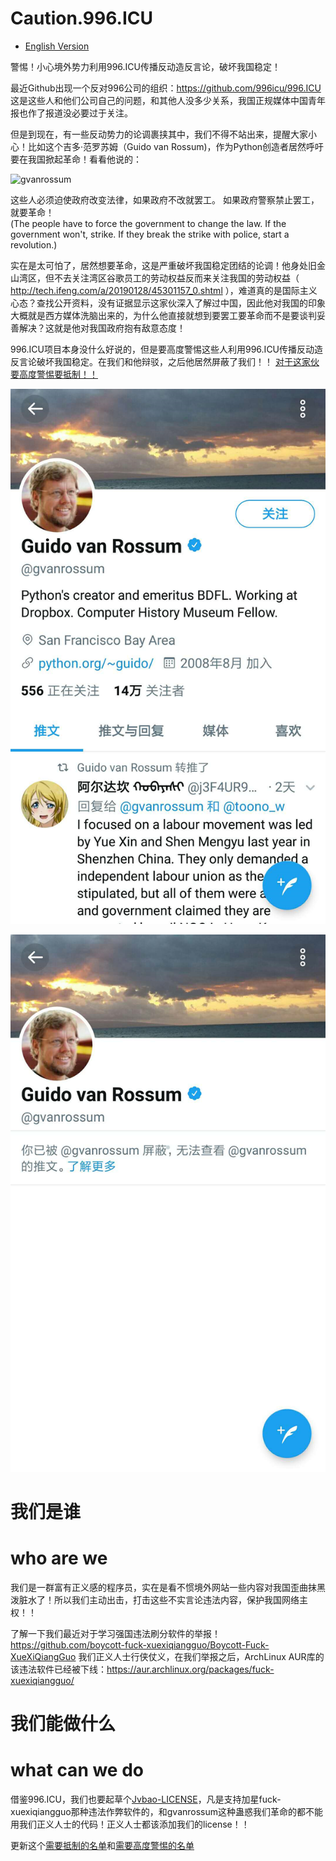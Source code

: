 # Caution.996.ICU

* [English Version](./README_EN.md)

警惕！小心境外势力利用996.ICU传播反动造反言论，破坏我国稳定！  

最近Github出现一个反对996公司的组织：https://github.com/996icu/996.ICU 这是这些人和他们公司自己的问题，和其他人没多少关系，我国正规媒体中国青年报也作了报道没必要过于关注。  

但是到现在，有一些反动势力的论调裹挟其中，我们不得不站出来，提醒大家小心！比如这个吉多·范罗苏姆（Guido van Rossum)，作为Python创造者居然呼吁要在我国掀起革命！看看他说的：  


![gvanrossum](gvanrossum.jpg)

这些人必须迫使政府改变法律，如果政府不改就罢工。 如果政府警察禁止罢工，就要革命！  
(The people have to force the government to change the law. If the government won't, strike. If they break the strike with police, start a revolution.)

实在是太可怕了，居然想要革命，这是严重破坏我国稳定团结的论调！他身处旧金山湾区，但不去关注湾区谷歌员工的劳动权益反而来关注我国的劳动权益（ http://tech.ifeng.com/a/20190128/45301157_0.shtml ），难道真的是国际主义心态？查找公开资料，没有证据显示这家伙深入了解过中国，因此他对我国的印象大概就是西方媒体洗脑出来的，为什么他直接就想到要罢工要革命而不是要谈判妥善解决？这就是他对我国政府抱有敌意态度！

996.ICU项目本身没什么好说的，但是要高度警惕这些人利用996.ICU传播反动造反言论破坏我国稳定。在我们和他辩驳，之后他居然屏蔽了我们！！ 
[对于这家伙要高度警惕要抵制！！](https://medium.com/@jvbaoillegal/%E8%AD%A6%E6%83%95-%E5%B0%8F%E5%BF%83%E5%A2%83%E5%A4%96%E5%8A%BF%E5%8A%9B%E5%88%A9%E7%94%A8996-icu%E4%BC%A0%E6%92%AD%E5%8F%8D%E5%8A%A8%E9%80%A0%E5%8F%8D%E8%A8%80%E8%AE%BA-%E7%A0%B4%E5%9D%8F%E6%88%91%E5%9B%BD%E7%A8%B3%E5%AE%9A-916c66b38ede)

![gvanrossum](guidoretweet.png)

![gvanrossum](guidoblock.png)


# 我们是谁
# who are we

我们是一群富有正义感的程序员，实在是看不惯境外网站一些内容对我国歪曲抹黑泼脏水了！所以我们主动出击，打击这些不实言论违法内容，保护我国网络主权！！  

了解一下我们最近对于学习强国违法刷分软件的举报！ https://github.com/boycott-fuck-xuexiqiangguo/Boycott-Fuck-XueXiQiangGuo 我们正义人士行侠仗义，在我们举报之后，ArchLinux AUR库的该违法软件已经被下线：https://aur.archlinux.org/packages/fuck-xuexiqiangguo/  

# 我们能做什么
# what can we do

借鉴996.ICU，我们也要起草个[Jvbao-LICENSE](jvbao-license)，凡是支持加星fuck-xuexiqiangguo那种违法作弊软件的，和gvanrossum这种蛊惑我们革命的都不能用我们正义人士的代码！正义人士都该添加我们的license！！  

更新这个[需要抵制的名单](boycottlist.md)和[需要高度警惕的名单](cautionlist.md)  
